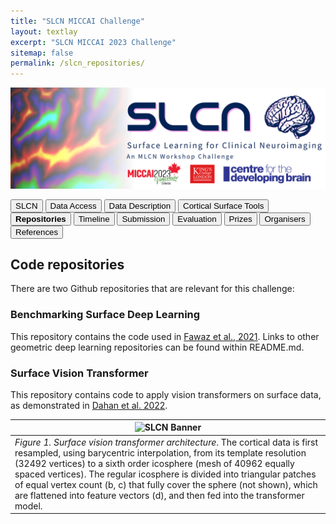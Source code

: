 ```yaml
---
title: "SLCN MICCAI Challenge"
layout: textlay
excerpt: "SLCN MICCAI 2023 Challenge"
sitemap: false
permalink: /slcn_repositories/
---
```


<img src="/images/pubpic/SLCN_Banner.png" alt="SLCN Banner" title="SLCN Banner" width="950">

<button  onclick="window.location.href='https://metrics-lab.github.io/slcn/';">SLCN</button> <button  onclick="window.location.href='https://metrics-lab.github.io/slcn_data_access/';">Data Access</button> <button onclick="window.location.href='
https://metrics-lab.github.io/slcn_data_description/';">Data Description</button>  <button onclick="window.location.href='https://metrics-lab.github.io/slcn_cortical_surface_tools/';">Cortical Surface Tools</button>  <button onclick="window.location.href='https://metrics-lab.github.io/slcn_repositories/';">**Repositories**</button>  <button onclick="window.location.href='https://metrics-lab.github.io/slcn_timeline/';">Timeline</button> <button onclick="window.location.href='https://metrics-lab.github.io/slcn_submission/';">Submission</button> <button onclick="window.location.href='https://metrics-lab.github.io/slcn_evaluation/';">Evaluation</button> <button onclick="window.location.href='https://metrics-lab.github.io/slcn_prizes/';">Prizes</button> <button onclick="window.location.href='https://metrics-lab.github.io/slcn_organisers/';">Organisers</button> <button onclick="window.location.href='https://metrics-lab.github.io/slcn_references/';">References</button>


## Code repositories
There are two Github repositories that are relevant for this challenge: 

### Benchmarking Surface Deep Learning
This repository contains the code used in [Fawaz et al., 2021](https://github.com/Abdulah-Fawaz/Benchmarking-Surface-DL). Links to other geometric deep learning repositories can be found within README.md. 

### Surface Vision Transformer
This repository contains code to apply vision transformers on surface data, as demonstrated in [Dahan et al. 2022](https://github.com/metrics-lab/surface-vision-transformers).

| <img src="/images/pubpic/sit_gif.gif" alt="SLCN Banner" title="SLCN Banner" width="900"> |
| --- |
| *Figure 1. Surface vision transformer architecture*. The cortical data is first resampled, using barycentric interpolation, from its template resolution (32492 vertices) to a sixth order icosphere (mesh of 40962 equally spaced vertices). The regular icosphere is divided into triangular patches of equal vertex count (b, c) that fully cover the sphere (not shown), which are flattened into feature vectors (d), and then fed into the transformer model. | 

